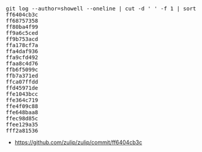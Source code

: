 <pre>
git log --author=showell --oneline | cut -d ' ' -f 1 | sort | tail -20
ff6404cb3c
ff68757358
ff80ba4f99
ff9a6c5ced
ff9b753acd
ffa178cf7a
ffa4daf936
ffa9cfd492
ffaa8c4d76
ffb6f5099c
ffb7a371ed
ffca07ffdd
ffd45971de
ffe1043bcc
ffe364c719
ffe4f09c88
ffe648baa8
ffec98d85c
ffee129a35
fff2a81536
</pre>

* https://github.com/zulip/zulip/commit/ff6404cb3c
